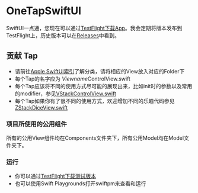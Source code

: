 # OneTapSwiftUI
SwiftUI一点通，您现在可以通过[TestFlight下载App](https://testflight.apple.com/join/smdKSsBL)。我会定期将版本发布到TestFlight上，历史版本可以在[Releases](https://github.com/HDCodePractice/OneTapSwiftUI/releases)中看到。

## 贡献 Tap

- 请前往[Apple SwiftUI索引](https://developer.apple.com/documentation/swiftui)了解分类，请将相应的View放入对应的Folder下
- 每个Tap的名字应为 *Viewname*ControlView.swift
- 每个Tap应该将不同的使用方式尽可能的展现出来，比如init时的参数以及常用的modifier，参见[VStackControlView.swift](https://github.com/HDCodePractice/OneTapSwiftUI/blob/main/OneTapSwiftUI.swiftpm/LayoutContainers/VStackControlView.swift)
- 每个Tap如果你有了很不同的使用方式，欢迎增加不同的乐趣代码参见[ZStackDiceView.swift](https://github.com/HDCodePractice/OneTapSwiftUI/blob/main/OneTapSwiftUI.swiftpm/LayoutContainers/ZStackDiceView.swift)

### 项目所使用的公用组件

所有的公用View组件均在Components文件夹下，所有公用Model均在Model文件夹下。

### 运行

- 你可以通过[TestFlight下载测试版本](https://testflight.apple.com/join/smdKSsBL)
- 也可以使用Swift Playgrounds打开swiftpm来查看和运行